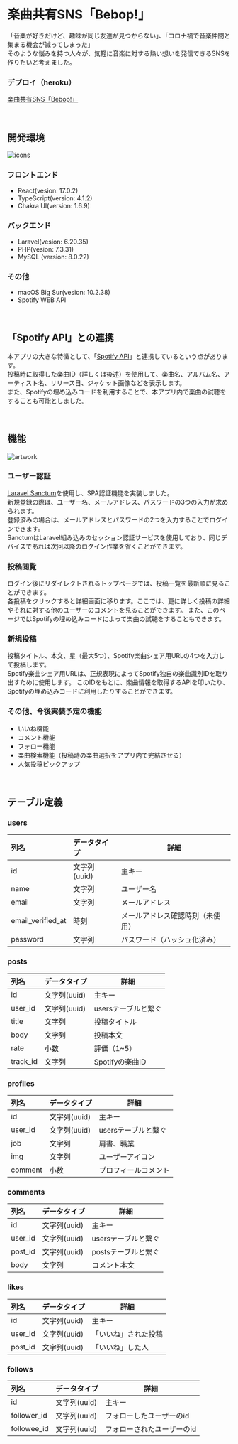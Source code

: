 # 楽曲共有SNS「Bebop!」
「音楽が好きだけど、趣味が同じ友達が見つからない」、「コロナ禍で音楽仲間と集まる機会が減ってしまった」</br>
そのような悩みを持つ人々が、気軽に音楽に対する熱い想いを発信できるSNSを作りたいと考えました。
### デプロイ（heroku）
[楽曲共有SNS「Bebop!」](https://be-bop.herokuapp.com/home)

</br>

## 開発環境
![icons](https://user-images.githubusercontent.com/62182265/139533207-2035a77f-f7ff-47d1-aedb-5df43e3584fa.png)
### フロントエンド
* React(vesion: 17.0.2)</br>
* TypeScript(version: 4.1.2)</br>
* Chakra UI(version: 1.6.9)
### バックエンド
* Laravel(vesion: 6.20.35)
* PHP(vesion: 7.3.31)
* MySQL (version: 8.0.22)
### その他
* macOS Big Sur(vesion: 10.2.38)
* Spotify WEB API


</br>

## 「Spotify API」との連携
本アプリの大きな特徴として、「[Spotify API](https://developer.spotify.com/documentation/web-api/)」と連携しているという点があります。</br>
投稿時に取得した楽曲ID（詳しくは後述）を使用して、楽曲名、アルバム名、アーティスト名、リリース日、ジャケット画像などを表示します。</br>
また、Spotifyの埋め込みコードを利用することで、本アプリ内で楽曲の試聴をすることも可能としました。

</br>

## 機能
![artwork](https://user-images.githubusercontent.com/62182265/139536964-64eb9b86-8fdf-4a99-9c37-96827f317ef4.png)

### ユーザー認証
[Laravel Sanctum](https://laravel.com/docs/8.x/sanctum)を使用し、SPA認証機能を実装しました。</br>
新規登録の際は、ユーザー名、メールアドレス、パスワードの3つの入力が求められます。</br>
登録済みの場合は、メールアドレスとパスワードの2つを入力することでログインできます。</br>
SanctumはLaravel組み込みのセッション認証サービスを使用しており、同じデバイスであれば次回以降のログイン作業を省くことができます。

### 投稿閲覧
ログイン後にリダイレクトされるトップページでは、投稿一覧を最新順に見ることができます。</br>
各投稿をクリックすると詳細画面に移ります。ここでは、更に詳しく投稿の詳細やそれに対する他のユーザーのコメントを見ることができます。
また、このページではSpotifyの埋め込みコードによって楽曲の試聴をすることもできます。

### 新規投稿
投稿タイトル、本文、星（最大5つ）、Spotify楽曲シェア用URLの4つを入力して投稿します。</br>
Spotify楽曲シェア用URLは、正規表現によってSpotify独自の楽曲識別IDを取り出すために使用します。
このIDをもとに、楽曲情報を取得するAPIを叩いたり、Spotifyの埋め込みコードに利用したりすることができます。

### その他、今後実装予定の機能
* いいね機能
* コメント機能
* フォロー機能
* 楽曲検索機能（投稿時の楽曲選択をアプリ内で完結させる）
* 人気投稿ピックアップ
 
</br>

## テーブル定義
### users
| 列名 | データタイプ | 詳細 |
| :--- | :--- | --- |
| id | 文字列(uuid) | 主キー |
| name | 文字列 | ユーザー名 |
| email | 文字列 | メールアドレス |
| email_verified_at | 時刻 | メールアドレス確認時刻（未使用） |
| password | 文字列 | パスワード（ハッシュ化済み） |

### posts
| 列名 | データタイプ | 詳細 |
| :--- | :--- | --- |
| id | 文字列(uuid) | 主キー |
| user_id | 文字列(uuid) | usersテーブルと繋ぐ |
| title | 文字列 | 投稿タイトル |
| body | 文字列 | 投稿本文 |
| rate | 小数 | 評価（1~5） |
| track_id | 文字列 | Spotifyの楽曲ID |

### profiles
| 列名 | データタイプ | 詳細 |
| :--- | :--- | --- |
| id | 文字列(uuid) | 主キー |
| user_id | 文字列(uuid) | usersテーブルと繋ぐ |
| job | 文字列 | 肩書、職業 |
| img | 文字列 | ユーザーアイコン |
| comment | 小数 | プロフィールコメント |

### comments
| 列名 | データタイプ | 詳細 |
| :--- | :--- | --- |
| id | 文字列(uuid) | 主キー |
| user_id | 文字列(uuid) | usersテーブルと繋ぐ |
| post_id | 文字列(uuid) | postsテーブルと繋ぐ |
| body | 文字列 | コメント本文 |


### likes
| 列名 | データタイプ | 詳細 |
| :--- | :--- | --- |
| id | 文字列(uuid) | 主キー |
| user_id | 文字列(uuid) | 「いいね」された投稿 |
| post_id | 文字列(uuid) | 「いいね」した人 |

### follows
| 列名 | データタイプ | 詳細 |
| :--- | :--- | --- |
| id | 文字列(uuid) | 主キー |
| follower_id | 文字列(uuid) | フォローしたユーザーのid |
| followee_id | 文字列(uuid) | フォローされたユーザーのid |
